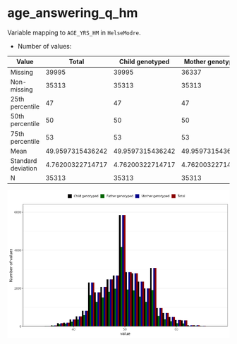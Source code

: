 # age_answering_q_hm
Variable mapping to `AGE_YRS_HM` in `HelseModre`.
- Number of values:

| Value | Total | Child genotyped | Mother genotyped | Father genotyped |
| ----- | ----- | --------------- | ---------------- | ---------------- |
| Missing | 39995 | 39995 | 36337 | 25987 |
| Non-missing | 35313 | 35313 | 35313 | 24097 |
| 25th percentile | 47 | 47 | 47 | 47 |
| 50th percentile | 50 | 50 | 50 | 50 |
| 75th percentile | 53 | 53 | 53 | 53 |
| Mean | 49.9597315436242 | 49.9597315436242 | 49.9597315436242 | 49.6261360335311 |
| Standard deviation | 4.76200322714717 | 4.76200322714717 | 4.76200322714717 | 4.57533797765959 |
| N | 35313 | 35313 | 35313 | 24097 |



![](age_answering_q_hm_n.png)



